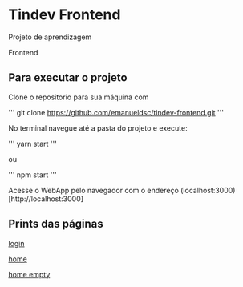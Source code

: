 # Tindev Frontend

Projeto de aprendizagem

Frontend

## Para executar o projeto

Clone o repositorio para sua máquina com

'''
    git clone https://github.com/emanueldsc/tindev-frontend.git
'''

No terminal navegue até a pasta do projeto e execute:

'''
    yarn start
'''

ou 

'''
    npm start
'''

Acesse o WebApp pelo navegador com o endereço (localhost:3000)[http://localhost:3000]

## Prints das páginas

[login](./prints/login.png "login")

[home](prints/main_full.png "home")

[home empty](prints/main_0.png "home")

